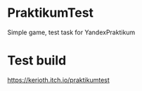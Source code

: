 # PraktikumTest
 Simple game, test task for YandexPraktikum

# Test build
https://kerioth.itch.io/praktikumtest
